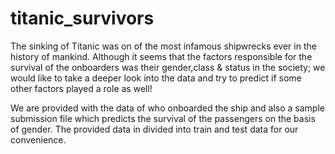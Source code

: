 # titanic_survivors
The sinking of Titanic was on of the most infamous shipwrecks ever in the history of mankind. 
Although it seems that the factors responsible for the survival of the onboarders was their gender,class & status in the society; we would like to take a deeper look into the data and try to predict if some other factors played a role as well! 

We are provided with the data of who onboarded the ship and also a sample submission file which predicts the survival of the passengers on the basis of gender. The provided data in divided into train and test data for our convenience.
